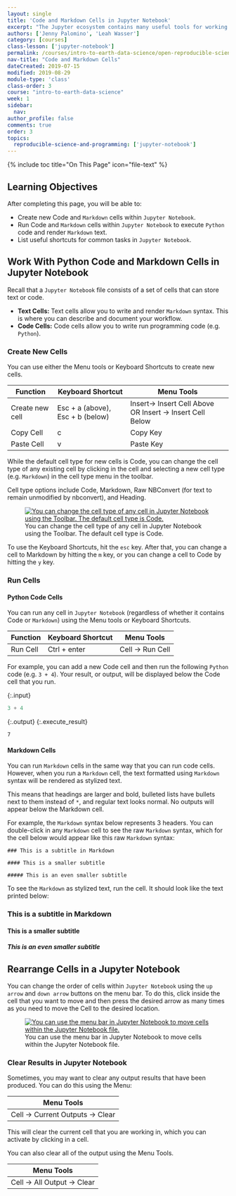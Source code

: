 ```yaml
---
layout: single
title: 'Code and Markdown Cells in Jupyter Notebook'
excerpt: "The Jupyter ecosystem contains many useful tools for working with Python including Jupyter Notebook, an interactive coding environment. Learn how to work with cells, including Python code and Markdown text cells, in Jupyter Notebook."
authors: ['Jenny Palomino', 'Leah Wasser']
category: [courses]
class-lesson: ['jupyter-notebook']
permalink: /courses/intro-to-earth-data-science/open-reproducible-science/jupyter-python/code-markdown-cells-in-jupyter-notebook/
nav-title: "Code and Markdown Cells"
dateCreated: 2019-07-15
modified: 2019-08-29
module-type: 'class'
class-order: 3
course: "intro-to-earth-data-science"
week: 1
sidebar:
  nav:
author_profile: false
comments: true
order: 3
topics:
  reproducible-science-and-programming: ['jupyter-notebook']
---
```


{% include toc title="On This Page" icon="file-text" %}

<div class='notice--success' markdown="1">

## <i class="fa fa-graduation-cap" aria-hidden="true"></i> Learning Objectives

After completing this page, you will be able to:

* Create new Code and `Markdown` cells within `Jupyter Notebook`.
* Run Code and `Markdown` cells within `Jupyter Notebook` to execute `Python` code and render `Markdown` text.
* List useful shortcuts for common tasks in `Jupyter Notebook`.

</div>

## Work With Python Code and Markdown Cells in Jupyter Notebook

Recall that a `Jupyter Notebook` file consists of a set of cells that can store text or code. 

* **Text Cells:** Text cells allow you to write and render `Markdown` syntax. This is where you can describe and document your workflow. 
* **Code Cells:** Code cells allow you to write run programming code (e.g. `Python`). 

### Create New Cells

You can use either the Menu tools or Keyboard Shortcuts to create new cells. 

Function  | Keyboard Shortcut | Menu Tools
--- | --- | ---
Create new cell| Esc + a (above), Esc + b (below) | Insert→ Insert Cell Above OR Insert → Insert Cell Below 
Copy Cell | c  | Copy Key
Paste Cell | v | Paste Key

While the default cell type for new cells is Code, you can change the cell type of any existing cell by clicking in the cell and selecting a new cell type (e.g. `Markdown`) in the cell type menu in the toolbar. 

Cell type options include Code, Markdown, Raw NBConvert (for text to remain unmodified by nbconvert), and Heading. 

<figure>
 <a href="{{ site.url }}/images/courses/earth-analytics/bootcamp/jupyter-interface/change-cell-type.png">
 <img src="{{ site.url }}/images/courses/earth-analytics/bootcamp/jupyter-interface/change-cell-type.png" alt=" You can change the cell type of any cell in Jupyter Notebook using the Toolbar. The default cell type is Code."></a>
 <figcaption> You can change the cell type of any cell in Jupyter Notebook using the Toolbar. The default cell type is Code.
 </figcaption>
</figure>

To use the Keyboard Shortcuts, hit the `esc` key. After that, you can change a cell to Markdown by hitting the `m` key, or you can change a cell to Code by hitting the `y` key. 


### Run Cells

#### Python Code Cells

You can run any cell in `Jupyter Notebook` (regardless of whether it contains Code or `Markdown`) using the Menu tools or Keyboard Shortcuts.  

Function  | Keyboard Shortcut | Menu Tools
--- | --- | ---
Run Cell  | Ctrl + enter| Cell → Run Cell 

For example, you can add a new Code cell and then run the following `Python` code (e.g. `3 + 4`). Your result, or output, will be displayed below the Code cell that you run.

{:.input}
```python
3 + 4 
```

{:.output}
{:.execute_result}



    7





#### Markdown Cells

You can run `Markdown` cells in the same way that you can run code cells. However, when you run a `Markdown` cell, the text formatted using `Markdown` syntax will be rendered as stylized text. 

This means that headings are larger and bold, bulleted lists have bullets next to them instead of `*`, and regular text looks normal. No outputs will appear below the Markdown cell.

For example, the `Markdown` syntax below represents 3 headers. You can double-click in any `Markdown` cell to see the raw `Markdown` syntax, which for the cell below would appear like this raw `Markdown` syntax:

```
### This is a subtitle in Markdown

#### This is a smaller subtitle

##### This is an even smaller subtitle
```

To see the `Markdown` as stylized text, run the cell. It should look like the text printed below: 

### This is a subtitle in Markdown

#### This is a smaller subtitle

##### This is an even smaller subtitle


## Rearrange Cells in a Jupyter Notebook
You can change the order of cells within `Jupyter Notebook` using the `up arrow` and `down arrow` buttons on the menu bar. To do this,  click inside the cell that you want to move and then press the desired arrow as many times as you need to move the Cell to the desired location.

<figure>
  <a href="{{ site.url }}/images/courses/earth-analytics/bootcamp/jupyter-interface/move-cells.png">
  <img src="{{ site.url }}/images/courses/earth-analytics/bootcamp/jupyter-interface/move-cells.png" alt="You can use the menu bar in Jupyter Notebook to move cells within the Jupyter Notebook file."></a>
  <figcaption> You can use the menu bar in Jupyter Notebook to move cells within the Jupyter Notebook file.
  </figcaption>
 </figure>
 

### Clear Results in Jupyter Notebook

Sometimes, you may want to clear any output results that have been produced. You can do this using the Menu:

Menu Tools |
--- |
Cell -> Current Outputs -> Clear |

This will clear the current cell that you are working in, which you can activate by clicking in a cell. 

You can also clear all of the output using the Menu Tools.

Menu Tools |
--- |
Cell -> All Output -> Clear |
